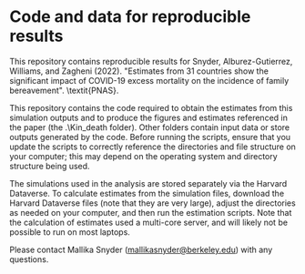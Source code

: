 # Code and data for reproducible results

This repository contains reproducible results for Snyder, Alburez-Gutierrez, Williams, and Zagheni (2022). "Estimates from 31 countries show the significant impact of COVID-19 excess mortality on the incidence of family bereavement". \textit{PNAS}. 

This repository contains the code required to obtain the estimates from this simulation outputs and to produce the figures and estimates referenced in the paper (the .\Kin_death folder). Other folders contain input data or store outputs generated by the code. Before running the scripts, ensure that you update the scripts to correctly reference the directories and file structure on your computer; this may depend on the operating system and directory structure being used.  

The simulations used in the analysis are stored separately via the Harvard Dataverse. To calculate estimates from the simulation files, download the Harvard Dataverse files (note that they are very large), adjust the directories as needed on your computer, and then run the estimation scripts. Note that the calculation of estimates used a multi-core server, and will likely not be possible to run on most laptops. 

Please contact Mallika Snyder (mallikasnyder@berkeley.edu) with any questions. 
